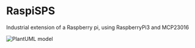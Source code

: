 # RaspiSPS
Industrial extension of a Raspberry pi, using RaspberryPi3 and MCP23016 

![PlantUML model](http://www.plantuml.com/plantuml/proxy?src=https://raw.githubusercontent.com/Klaus-fischer/RaspiSPS/master/UML/IO-Syncronization.puml) 
